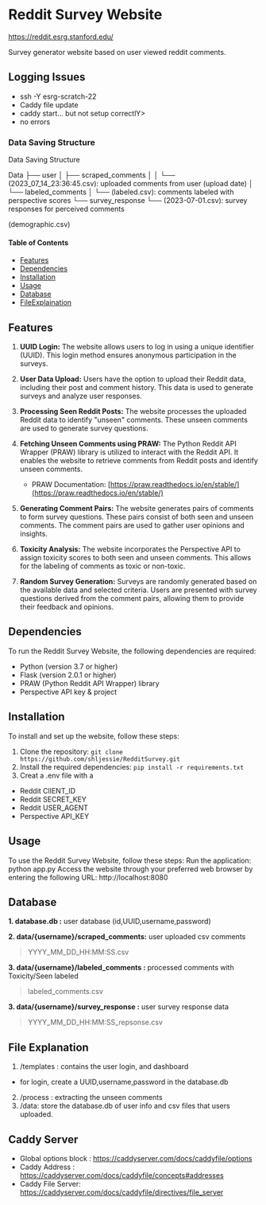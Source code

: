 # Reddit Survey Website

https://reddit.esrg.stanford.edu/

Survey generator website based on user viewed reddit comments.

## Logging Issues

- ssh -Y esrg-scratch-22 
- Caddy file update
- caddy start... but not setup correctlY>
- no errors

### Data Saving Structure 
Data Saving Structure

Data
├── user
│   ├── scraped_comments
│   │   └── (2023_07_14_23:36:45.csv): uploaded comments from user (upload date)
│   └── labeled_comments
│       └── (labeled.csv): comments labeled with perspective scores
└── survey_response
    └── (2023-07-01.csv): survey responses for perceived comments

(demographic.csv)



#### Table of Contents
- [Features](#features)
- [Dependencies](#dependencies)
- [Installation](#installation)
- [Usage](#usage)
- [Database](#databse)
- [FileExplaination](#fileexplanation)

## Features
1. **UUID Login:** The website allows users to log in using a unique identifier (UUID). This login method ensures anonymous participation in the surveys.

2. **User Data Upload:** Users have the option to upload their Reddit data, including their post and comment history. This data is used to generate surveys and analyze user responses.

3. **Processing Seen Reddit Posts:** The website processes the uploaded Reddit data to identify "unseen" comments. These unseen comments are used to generate survey questions.

4. **Fetching Unseen Comments using PRAW:** The Python Reddit API Wrapper (PRAW) library is utilized to interact with the Reddit API. It enables the website to retrieve comments from Reddit posts and identify unseen comments.

   - PRAW Documentation: [https://praw.readthedocs.io/en/stable/](https://praw.readthedocs.io/en/stable/)

5. **Generating Comment Pairs:** The website generates pairs of comments to form survey questions. These pairs consist of both seen and unseen comments. The comment pairs are used to gather user opinions and insights.

6. **Toxicity Analysis:** The website incorporates the Perspective API to assign toxicity scores to both seen and unseen comments. This allows for the labeling of comments as toxic or non-toxic.

7. **Random Survey Generation:** Surveys are randomly generated based on the available data and selected criteria. Users are presented with survey questions derived from the comment pairs, allowing them to provide their feedback and opinions.


## Dependencies
To run the Reddit Survey Website, the following dependencies are required:
- Python (version 3.7 or higher)
- Flask (version 2.0.1 or higher)
- PRAW (Python Reddit API Wrapper) library
- Perspective API key & project

## Installation
To install and set up the website, follow these steps:
1. Clone the repository: `git clone https://github.com/shljessie/RedditSurvey.git`
2. Install the required dependencies: `pip install -r requirements.txt`
3. Creat a .env file with a 
  - Reddit ClIENT_ID 
  - Reddit SECRET_KEY
  - Reddit USER_AGENT
  - Perspective API_KEY


## Usage 
To use the Reddit Survey Website, follow these steps:
Run the application: python app.py
Access the website through your preferred web browser by entering the following URL: http://localhost:8080

## Database
**1. database.db :** user database (id,UUID,username,password)

**2. data/{username}/scraped_comments:** user uploaded csv comments
> YYYY_MM_DD_HH:MM:SS.csv

**3. data/{username}/labeled_comments :** processed comments with Toxicity/Seen labeled
> labeled_comments.csv

**3. data/{username}/survey_response :** user survey response data
> YYYY_MM_DD_HH:MM:SS_repsonse.csv


## File Explanation
1. /templates : contains the user login, and dashboard 
  - for login, create a UUID,username,password in the database.db
2. /process : extracting the unseen comments
3. /data: store the database.db of user info and csv files that users uploaded.


## Caddy Server
- Global options block : https://caddyserver.com/docs/caddyfile/options
- Caddy Address : https://caddyserver.com/docs/caddyfile/concepts#addresses 
- Caddy File Server: https://caddyserver.com/docs/caddyfile/directives/file_server 
